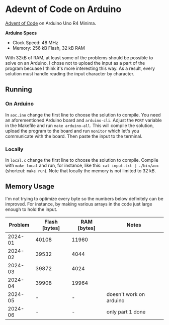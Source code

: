 # Adevnt of Code on Arduino

[Advent of Code](https://adventofcode.com) on Arduino Uno R4 Minima.

**Arduino Specs**
- Clock Speed: 48 MHz
- Memory: 256 kB Flash, 32 kB RAM

With 32kB of RAM, at least some of the problems should be possible to solve on
an Arduino. I chose not to upload the input as a part of the program becuase I
think it's more interesting this way. As a result, every solution must handle
reading the input character by character.

## Running


### On Arduino

In `aoc.ino` change the first line to choose the solution to compile.
You need an aforementioned Arduino board and `arduino-cli`. Adjust the `PORT`
variable in the Makefile and run `make arduino-all`. This will compile the
solution, upload the program to the board and run `monitor` which let's you
communicate with the board. Then paste the input to the terminal.

### Locally

In `local.c` change the first line to choose the solution to compile.
Compile with `make local` and run, for instance, like this: `cat input.txt |
./bin/aoc` (shortcut: `make run`). Note that locally the memory is not limited
to 32 kB.

## Memory Usage

I'm not trying to optimize every byte so the numbers below definitely can be
improved. For instance, by making various arrays in the code just large enough
to hold the input.

| Problem | Flash \[bytes\] | RAM \[bytes\] | Notes |
| --- | --- | --- | --- |
| 2024-01 | 40108 | 11960 | |
| 2024-02 | 39532 | 4044 | |
| 2024-03 | 39872 | 4024 | |
| 2024-04 | 39908 | 19964 | |
| 2024-05 | - | - | doesn't work on arduino |
| 2024-06 | - | - | only part 1 done |
